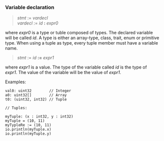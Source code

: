 ### Variable declaration

> *stmt* := *vardecl*\
> *vardecl* := *id* **:** *expr0*

where *expr0* is a type or tuble composed of types. The declared variable will
be called *id*. A type is either an array-type, class, trait, enum or primitive
type. When using a tuple as type, every tuple member must have a variable name.

> *stmt* := *id* **:=** *expr1*

where *expr1* is a value. The type of the variable called *id* is the type of
*expr1*. The value of the variable will be the value of *expr1*.

Examples:

```
val0: uint32        // Integer
a0: uint32[]        // Array
t0: (uint32, int32) // Tuple

// Tuples:

myTuple: (x : int32, y : int32)
myTuple = (10, 11)
myTypleRe := (10, 11)
io.println(myTuple.x)
io.println(myTuple.y)
```
